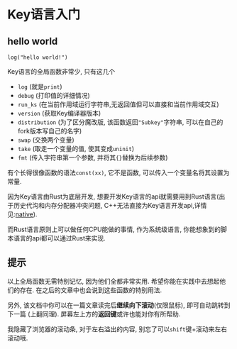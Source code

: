 # Key语言入门

## hello world

```ks
log("hello world!")
```

Key语言的全局函数非常少, 只有这几个

- `log` (就是`print`)
- `debug` (打印值的详细情况)
- `run_ks` (在当前作用域运行字符串,无返回值但可以直接和当前作用域交互)
- `version` (获取Key编译器版本)
- `distribution` (为了区分魔改版, 该函数返回`"Subkey"`字符串, 可以在自己的fork版本写自己的名字)
- `swap` (交换两个变量)
- `take` (取走一个变量的值, 使其变成`uninit`)
- `fmt` (传入字符串第一个参数, 并将其`{}`替换为后续参数)

有个长得很像函数的语法`const(xx)`, 它不是函数, 可以传入一个变量名将其设置为常量.

因为Key语言由Rust为底层开发, 想要开发Key语言的api就需要用到Rust语言(出于历史代沟和内存分配器冲突问题, C++无法直接为Key语言开发api,详情见:[native](../native/readme.md)).

而Rust语言原则上可以做任何CPU能做的事情, 作为系统级语言, 你能想象到的脚本语言的api都可以通过Rust来实现.

## 提示

以上全局函数无需特别记忆, 因为他们全都非常实用. 希望你能在实践中去想起他们的存在. 在之后的文章中也会说到这些函数的特别用法.

另外, 该文档中你可以在一篇文章读完后**继续向下滚动**(仅限鼠标), 即可自动跳转到下一篇 (上翻同理). 屏幕左上方的**返回键**或许也能对你有所帮助. 

我隐藏了浏览器的滚动条, 对于左右溢出的内容, 别忘了可以`shift`键+滚动来左右滚动哦. 
